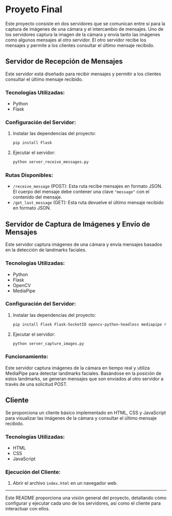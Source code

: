 
# Proyeto Final

Este proyecto consiste en dos servidores que se comunican entre sí para la captura de imágenes de una cámara y el intercambio de mensajes. Uno de los servidores captura la imagen de la cámara y envía tanto las imágenes como algunos mensajes al otro servidor. El otro servidor recibe los mensajes y permite a los clientes consultar el último mensaje recibido.

## Servidor de Recepción de Mensajes

Este servidor está diseñado para recibir mensajes y permitir a los clientes consultar el último mensaje recibido.

### Tecnologías Utilizadas:
- Python
- Flask

### Configuración del Servidor:
1. Instalar las dependencias del proyecto:
    ```bash
    pip install Flask
    ```

2. Ejecutar el servidor:
    ```bash
    python server_receive_messages.py
    ```

### Rutas Disponibles:
- `/receive_message` (POST): Esta ruta recibe mensajes en formato JSON. El cuerpo del mensaje debe contener una clave `"message"` con el contenido del mensaje.
- `/get_last_message` (GET): Esta ruta devuelve el último mensaje recibido en formato JSON.

## Servidor de Captura de Imágenes y Envío de Mensajes

Este servidor captura imágenes de una cámara y envía mensajes basados en la detección de landmarks faciales.

### Tecnologías Utilizadas:
- Python
- Flask
- OpenCV
- MediaPipe

### Configuración del Servidor:
1. Instalar las dependencias del proyecto:
    ```bash
    pip install Flask Flask-SocketIO opencv-python-headless mediapipe requests
    ```

2. Ejecutar el servidor:
    ```bash
    python server_capture_images.py
    ```

### Funcionamiento:
Este servidor captura imágenes de la cámara en tiempo real y utiliza MediaPipe para detectar landmarks faciales. Basándose en la posición de estos landmarks, se generan mensajes que son enviados al otro servidor a través de una solicitud POST.

## Cliente

Se proporciona un cliente básico implementado en HTML, CSS y JavaScript para visualizar las imágenes de la cámara y consultar el último mensaje recibido.

### Tecnologías Utilizadas:
- HTML
- CSS
- JavaScript

### Ejecución del Cliente:
1. Abrir el archivo `index.html` en un navegador web.

---

Este README proporciona una visión general del proyecto, detallando cómo configurar y ejecutar cada uno de los servidores, así como el cliente para interactuar con ellos.
